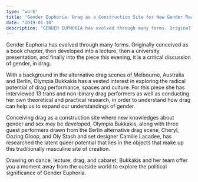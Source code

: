 ```yaml
---
type: "work"
title: "Gender Euphoria: Drag as a Construction Site for New Gender Realities"
date: "2019-01-18"
description: "GENDER EUPHORIA has evolved through many forms. Originally conceived as a book chapter, then developed into a lecture, then a university presentation, and finally into the piece this evening, it is a critical discussion of gender, in drag." 
---
```


Gender Euphoria has evolved through many forms. Originally conceived as a book chapter, then developed into a lecture, then a university presentation, and finally into the piece this evening, it is a critical discussion of gender, in drag. 

With a background in the alternative drag scenes of Melbourne, Australia and Berlin, Olympia Bukkakis has a vested interest in exploring the radical potential of drag performance, spaces and culture. For this piece she has interviewed 13 trans and non-binary drag performers as well as conducting her own theoretical and practical research, in order to understand how drag can help us to expand our understandings of gender. 

Conceiving drag as a construction site where new knowledges about gender and sex may be developed, Olympia Bukkakis, along with three guest performers drawn from the Berlin alternative drag scene, Cheryl, Oozing Gloop, and Oly Stash and set designer Camille Lacadee, has researched the latent queer potential that lies in the objects that make up this traditionally masculine site of creation. 

Drawing on dance, lecture, drag, and cabaret, Bukkakis and her team offer you a moment away from the outside world to explore the political significance of Gender Euphoria.


